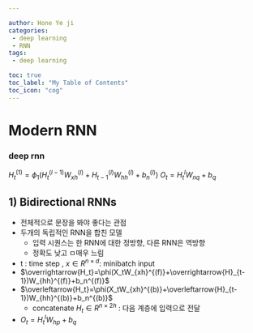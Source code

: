 ```yaml
---

author: Hone Ye ji
categories: 
 - deep learning
 - RNN
tags: 
 - deep learning

toc: true
toc_label: "My Table of Contents"
toc_icon: "cog"
---
```


# Modern RNN

### deep rnn
$H_t^{(1)}=\phi_1(H_t^{(l-1)}W_{xh}^{(l)}+H_{t-1}^{(l)}W_{hh}^{(l)}+b_n^{(l)})$
$O_t=H_t^{l}W_{nq}+b_q$


## 1) Bidirectional RNNs
- 전체적으로 문장을 봐야 좋다는 관점
- 두개의 독립적인 RNN을 합친 모델
	- 입력 시퀀스는 한 RNN에 대한 정방향, 다른 RNN은 역방향
	- 정확도 낮고 ㅁ매우 느림
- t : time step , $x \in R^{ n\times d}$: minibatch input
- $\overrightarrow{H_t}=\phi(X_tW_{xh}^{(f)}+\overrightarrow{H}_{t-1})W_{hh}^{(f)}+b_n^{(f)}$
- $\overleftarrow{H_t}=\phi(X_tW_{xh}^{(b)}+\overleftarrow{H}_{t-1})W_{hh}^{(b)}+b_n^{(b)}$
	- concatenate $H_t \in R^{n\times2h}$ : 다음 계층에 입력으로 전달
- $O_t=H_t^{l}W_{hp}+b_q$
<!--stackedit_data:
eyJoaXN0b3J5IjpbMjA5Njk4MDM4MSwtMTk4Mjk5Mjc1MCwxMj
M0NTIyMzldfQ==
-->
